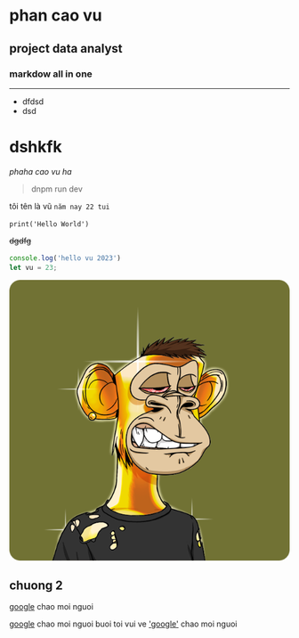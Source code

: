 # phan cao vu
## project data analyst 
### markdow all in one
---
+ dfdsd
+ dsd
# dshkfk
*phaha cao vu ha*
> dnpm run dev

tôi tên là vũ `năm nay 22 tui`

```print('Hello World')```

~~dgdfg~~

```js
console.log('hello vu 2023')
let vu = 23;
```

![](./img/unnamed%20(2).png)
## chuong 2
[google](https://google.com)  chao moi nguoi

[google](https://google.com) chao moi nguoi buoi toi vui ve
['google'](https://google.com) chao moi nguoi 
